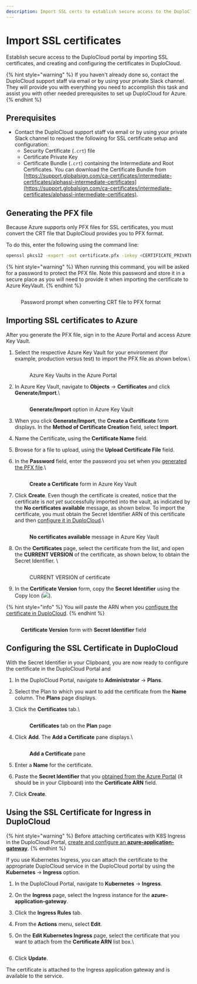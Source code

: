 ```yaml
---
description: Import SSL certs to establish secure access to the DuploCloud Portal
---
```


# Import SSL certificates

Establish secure access to the DuploCloud portal by importing SSL certificates, and creating and configuring the certificates in DuploCloud.

{% hint style="warning" %}
If you haven't already done so, contact the DuploCloud support staff via email or by using your private Slack channel. They will provide you with everything you need to accomplish this task and assist you with other needed prerequisites to set up DuploCloud for Azure.
{% endhint %}

## Prerequisites

* Contact the DuploCloud support staff via email or by using your private Slack channel to request the following for SSL certificate setup and configuration:&#x20;
  * Security Certificate (`.crt`) file&#x20;
  * Certificate Private Key
  * Certificate Bundle (`.crt`) containing the Intermediate and Root Certificates. You can download the Certificate Bundle from [https://support.globalsign.com/ca-certificates/intermediate-certificates/alphassl-intermediate-certificates](https://support.globalsign.com/ca-certificates/intermediate-certificates/alphassl-intermediate-certificates).

## Generating the PFX file

Because Azure supports only PFX files for SSL certificates, you must convert the CRT file that DuploCloud provides you to PFX format.

To do this, enter the following using the command line:

```bash
openssl pkcs12 -export -out certificate.pfx -inkey <CERTIFICATE_PRIVATE_KEY>.key -in <SECURITY_CERTIFICATE_FILE>.crt -certfile <CERTIFICATE_BUNDLE>.crt

```

{% hint style="warning" %}
When running this command, you will be asked for a password to protect the PFX file.  Note this password and store it in a secure place as you will need to provide it when importing the certificate to Azure KeyVault.
{% endhint %}

<figure><img src="../../.gitbook/assets/SSL_PFX.png" alt=""><figcaption><p>Password prompt when converting CRT file to PFX format</p></figcaption></figure>

## Importing SSL certificates to Azure

After you generate the PFX file, sign in to the Azure Portal and access Azure Key Vault.&#x20;

1.  Select the respective Azure Key Vault for your environment (for example, production versus test) to import the PFX file as shown below.\


    <div align="left"><figure><img src="../../.gitbook/assets/SSL_Import1.png" alt=""><figcaption><p>Azure Key Vaults in the Azure Portal</p></figcaption></figure></div>
2.  In Azure Key Vault, navigate to **Objects** -> **Certificates** and click **Generate/Import**.\


    <div align="left"><figure><img src="../../.gitbook/assets/SSL_Import2.png" alt=""><figcaption><p><strong>Generate/Import</strong> option in Azure Key Vault</p></figcaption></figure></div>
3. When you click **Generate/Import**, the **Create a Certificate** form displays. In the **Method of Certificate Creation** field, select **Import**.
4. Name the Certificate, using the **Certificate Name** field.
5. Browse for a file to upload, using the **Upload Certificate File** field.
6.  In the **Password** field, enter the password you set when you [generated the PFX file](import-ssl-certificates.md#generating-the-pfx-file).\


    <div align="left"><figure><img src="../../.gitbook/assets/SSL_Create_Cert_with_create_button.png" alt=""><figcaption><p><strong>Create a Certificate</strong> form in Azure Key Vault</p></figcaption></figure></div>
7.  Click **Create**. Even though the certificate is created, notice that the certificate is _not yet_ successfully imported into the vault, as indicated by the **No certificates available** message, as shown below. To import the certificate, you must obtain the Secret Identifier ARN of this certificate and then [configure it in DuploCloud](import-ssl-certificates.md#configuring-the-certificate-in-duplocloud).\


    <div align="left"><figure><img src="../../.gitbook/assets/SSL_Import4.png" alt=""><figcaption><p><strong>No certificates available</strong> message in Azure Key Vault</p></figcaption></figure></div>
8.  On the **Certificates** page, select the certificate from the list, and open the **CURRENT VERSION** of the certificate, as shown below, to obtain the Secret Identifier. \


    <div align="left"><figure><img src="../../.gitbook/assets/SSL_Import5 (1).png" alt=""><figcaption><p>CURRENT VERSION of certificate </p></figcaption></figure></div>
9. In the **Certificate Version** form, copy the **Secret Identifier** using the Copy Icon (![](<../../.gitbook/assets/copy_icon (1).png>)).&#x20;

{% hint style="info" %}
You will paste the ARN when you [configure the certificate in DuploCloud](import-ssl-certificates.md#configuring-the-certificate-in-duplocloud).
{% endhint %}

<figure><img src="../../.gitbook/assets/SSL_Import7.png" alt=""><figcaption><p><strong>Certificate Version</strong> form with <strong>Secret Identifier</strong> field</p></figcaption></figure>

## Configuring the SSL Certificate in DuploCloud

With the Secret Identifier in your Clipboard, you are now ready to configure the certificate in the DuploCloud Portal and&#x20;

1. In the DuploCloud Portal, navigate to **Administrator** -> **Plans**.
2. Select the Plan to which you want to add the certificate from the **Name** column. The **Plans** page displays.
3.  Click the **Certificates** tab.\


    <figure><img src="../../.gitbook/assets/Screenshot (226).png" alt=""><figcaption><p><strong>Certificates</strong> tab on the <strong>Plan</strong> page</p></figcaption></figure>
4.  Click **Add**. The **Add a Certificate** pane displays.\


    <div align="left"><figure><img src="../../.gitbook/assets/add_cert_goodres.png" alt=""><figcaption><p><strong>Add a Certificate</strong> pane</p></figcaption></figure></div>
5. Enter a **Name** for the certificate.
6. Paste the **Secret Identifier** that you [obtained from the Azure Portal](import-ssl-certificates.md#importing-ssl-certificates-to-azure) (it should be in your Clipboard) into the **Certificate ARN** field.
7. Click **Create**.&#x20;

## Using the SSL Certificate for Ingress in DuploCloud

{% hint style="warning" %}
Before attaching certificates with K8S Ingress in the DuploCloud Portal, [create and configure an **azure-application-gateway**](../../kubernetes-overview/ingress-loadbalancer/adding-ingress.md).
{% endhint %}

If you use Kubernetes Ingress, you can attach the certificate to the appropriate DuploCloud service in the DuploCloud portal by using the **Kubernetes** -> **Ingress** option.

1. In the DuploCloud Portal, navigate to **Kubernetes** -> **Ingress**.
2. On the **Ingress** page, select the Ingress instance for the **azure- application-gateway**.
3. Click the **Ingress Rules** tab.
4. From the **Actions** menu, select **Edit**.
5.  On the **Edit Kubernetes Ingress** page, select the certificate that you want to attach from the **Certificate ARN** list box.\


    <figure><img src="../../.gitbook/assets/newpicnewer.png" alt=""><figcaption></figcaption></figure>
6. Click **Update**.

The certificate is attached to the Ingress application gateway and is available to the service.
